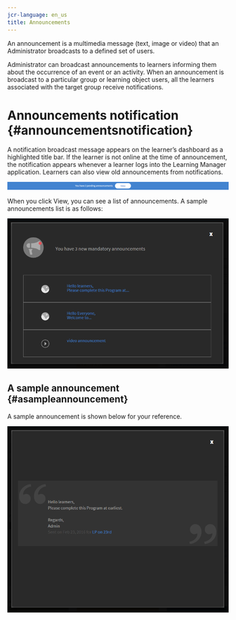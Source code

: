 ```yaml
---
jcr-language: en_us
title: Announcements
---
```

An announcement is a multimedia message (text, image or video) that an Administrator broadcasts to a defined set of users.

Administrator can broadcast announcements to learners informing them about the occurrence of an event or an activity.&nbsp;When an announcement is broadcast to a particular group or learning object users, all the learners associated with the target group receive notifications.

# Announcements notification {#announcementsnotification}

A notification broadcast message appears on the learner’s dashboard as a highlighted title bar. If the learner is not online at the time of announcement, the notification appears whenever a learner logs into the Learning Manager application. Learners can also view old announcements from notifications.

![](assets/pending-announcements.png)

When you click View, you can see a list of announcements. A sample announcements list is as follows:

![](assets/learner-announcements-list.png) 

## A sample announcement {#asampleannouncement}

A sample announcement is shown below for your reference.

![](assets/announcement-details.png)


